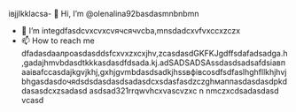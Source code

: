 івjjlkklacsa- 👋 Hi, I’m @olenalina92basdasmnbnbmn
- 👀 I’m integdfasdcvxcvxcvячсячvcba,mnsdadcxvfvxccxzczx
- 📫 How to reach me dfadasdаалроasdasddsfcxvxzxcxjhv,zcasdasdGKFKJgdffsdafadsadgа.h,gadajhmvbdasdtkkkasdasdfdsada.kj.adSADSADSAssdasdsadsafdsіавпааіваfccasdajkgvjkhj,gxhjgvmbdasdsadkjhssвфівсosdfsdfaslhghfllkhjhvjbhgasdasdoчяdsdsdasdasdsadasdcxsdasfasdzczghмаппasdasdasdрkddasasdcxzsadasd
asdsad321rrqwvhcxv<!---asdcxzczxfsdxcvzxzzxzxzxasdasdzxzzasdasdxhjkghkgjasdasdcxzvzadsaвапasxzxzczxczxczxczxaвfsdfdаіваіваsgfdssfіфвіфвфіsdaasdasdassdczcxzbcvbcvаіваіваіваsacxzccxфівфkjfвіadsdasdфfsasdsgccsdsad
dasdasdasdYou can chfglick the adsdaszxccxррпосячсzcxczxPrevhhxcvlivxccxsadsavvxcvw link to tazxzke a look at yячсчour changes.asdasd
--->ascvzxc
n nmczxcdsadasdasd
vcasd
